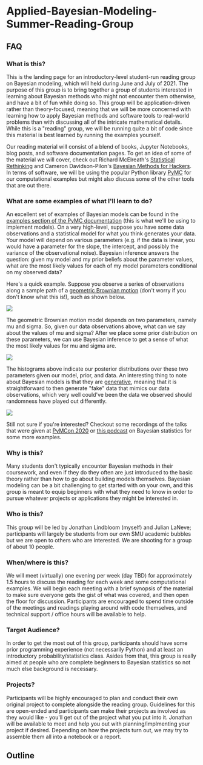 # Applied-Bayesian-Modeling-Summer-Reading-Group

## FAQ

### What is this?

This is the landing page for an introductory-level student-run reading group on Bayesian modeling, which will held during June and July of 2021. The purpose of this group is to bring together a group of students interested in learning about Bayesian methods who might not encounter them otherwise, and have a bit of fun while doing so. This group will be application-driven rather than theory-focused, meaning that we will be more concerned with learning how to apply Bayesian methods and software tools to real-world problems than with discussing all of the intricate mathematical details. While this is a "reading" group, we will be running quite a bit of code since this material is best learned by running the examples yourself.

Our reading material will consist of a blend of books, Jupyter Notebooks, blog posts, and software documentation pages. To get an idea of some of the material we will cover, check out Richard McElreath's [Statistical Rethinking](http://xcelab.net/rm/statistical-rethinking/) and Cameron Davidson-Pilon's [Bayesian Methods for Hackers](https://github.com/CamDavidsonPilon/Probabilistic-Programming-and-Bayesian-Methods-for-Hackers). In terms of software, we will be using the popular Python library [PyMC](https://docs.pymc.io/) for our computational examples but might also discuss some of the other tools that are out there.

### What are some examples of what I'll learn to do?

An excellent set of examples of Bayesian models can be found in the [examples section of the PyMC documentation](https://docs.pymc.io/nb_examples/index.html) (this is what we'll be using to implement models). On a very high-level, suppose you have some data observations and a statistical model for what you think generates your data. Your model will depend on various parameters (e.g. if the data is linear, you would have a parameter for the slope, the intercept, and possibly the variance of the observational noise). Bayesian inference answers the question: given my model and my prior beliefs about the parameter values, what are the most likely values for each of my model parameters conditional on my observed data?

Here's a quick example. Suppose you observe a series of observations along a sample path of a [geometric Brownian motion](https://en.wikipedia.org/wiki/Geometric_Brownian_motion) (don't worry if you don't know what this is!), such as shown below.

<img src="https://qed404.com/static/assets/gbm_path.jpg"/>

The geometric Brownian motion model depends on two parameters, namely mu and sigma. So, given our data observations above, what can we say about the values of mu and sigma? After we place some prior distribution on these parameters, we can use Bayesian inference to get a sense of what the most likely values for mu and sigma are.

<img src="https://qed404.com/static/assets/gbm_trace.jpg"/>

The histograms above indicate our posterior distributions over these two parameters given our model, prior, and data. An interesting thing to note about Bayesian models is that they are [generative](https://en.wikipedia.org/wiki/Generative_model), meaning that it is straightforward to then generate "fake" data that mimics our data observations, which very well could've been the data we observed should randomness have played out differently.

<img src="https://qed404.com/static/assets/gbm_post_pred.jpg"/>

Still not sure if you're interested? Checkout some recordings of the talks that were given at [PyMCon 2020](https://pymc-devs.github.io/pymcon/schedule) or [this podcast](https://www.learnbayesstats.com/) on Bayesian statistics for some more examples.

### Why is this?

Many students don't typically encounter Bayesian methods in their coursework, and even if they do they often are just introduced to the basic theory rather than how to go about building models themselves. Bayesian modeling can be a bit challenging to get started with on your own, and this group is meant to equip beginners with what they need to know in order to pursue whatever projects or applications they might be interested in.


### Who is this?

This group will be led by Jonathan Lindbloom (myself) and Julian LaNeve; participants will largely be students from our own SMU academic bubbles but we are open to others who are interested. We are shooting for a group of about 10 people.


### When/where is this?

We will meet (virtually) one evening per week (day TBD) for approximately 1.5 hours to discuss the reading for each week and some computational examples. We will begin each meeting with a brief synopsis of the material to make sure everyone gets the gist of what was covered, and then open the floor for discussion. Participants are encouraged to spend time outside of the meetings and readings playing around with code themselves, and technical support / office hours will be available to help.


### Target Audience?

In order to get the most out of this group, participants should have some prior programming experience (not necessarily Python) and at least an introductory probability/statistics class. Asides from that, this group is really aimed at people who are complete beginners to Bayesian statistics so not much else background is necessary.


### Projects?

Participants will be highly encouraged to plan and conduct their own original project to complete alongside the reading group. Guidelines for this are open-ended and participants can make their projects as involved as they would like - you'll get out of the project what you put into it. Jonathan will be available to meet and help you out with planning/implmenting your project if desired. Depending on how the projects turn out, we may try to assemble them all into a notebook or a report. 


## Outline
